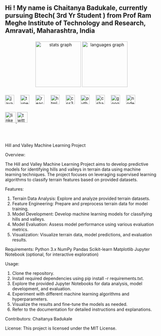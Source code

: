 <h2 align="left">Hi ! My name is Chaitanya Badukale, currently pursuing Btech( 3rd Yr Student ) from Prof Ram Meghe Institute of Technology and Research, Amravati, Maharashtra, India</h2>

###

<div align="center">
  <img src="https://github-readme-stats.vercel.app/api?username=ChaitanyaBadukale777&hide_title=false&hide_rank=false&show_icons=true&include_all_commits=true&count_private=true&disable_animations=false&theme=dracula&locale=en&hide_border=false" height="150" alt="stats graph"  />
  <img src="https://github-readme-stats.vercel.app/api/top-langs?username=ChaitanyaBadukale777&locale=en&hide_title=false&layout=compact&card_width=320&langs_count=5&theme=dracula&hide_border=false" height="150" alt="languages graph"  />
</div>

###

###

<div align="left">
  <img src="https://cdn.jsdelivr.net/gh/devicons/devicon/icons/javascript/javascript-original.svg" height="30" alt="javascript logo"  />
  <img width="12" />
  <img src="https://cdn.jsdelivr.net/gh/devicons/devicon/icons/typescript/typescript-original.svg" height="30" alt="typescript logo"  />
  <img width="12" />
  <img src="https://cdn.jsdelivr.net/gh/devicons/devicon/icons/react/react-original.svg" height="30" alt="react logo"  />
  <img width="12" />
  <img src="https://cdn.jsdelivr.net/gh/devicons/devicon/icons/html5/html5-original.svg" height="30" alt="html5 logo"  />
  <img width="12" />
  <img src="https://cdn.jsdelivr.net/gh/devicons/devicon/icons/css3/css3-original.svg" height="30" alt="css3 logo"  />
  <img width="12" />
  <img src="https://cdn.jsdelivr.net/gh/devicons/devicon/icons/python/python-original.svg" height="30" alt="python logo"  />
  <img width="12" />
  <img src="https://cdn.jsdelivr.net/gh/devicons/devicon/icons/csharp/csharp-original.svg" height="30" alt="csharp logo"  />
  <img width="12" />
  <img src="https://cdn.jsdelivr.net/gh/devicons/devicon/icons/googlecloud/googlecloud-original.svg" height="30" alt="googlecloud logo"  />
  <img width="12" />
  <img src="https://cdn.jsdelivr.net/gh/devicons/devicon/icons/nodejs/nodejs-original.svg" height="30" alt="nodejs logo"  />
</div>

###

<div align="left">
  <a href="linkedin.com/in/chaitanya-badukale-a885b9221" target="_blank">
    <img src="https://img.shields.io/static/v1?message=LinkedIn&logo=linkedin&label=&color=0077B5&logoColor=white&labelColor=&style=for-the-badge" height="35" alt="linkedin logo"  />
  </a>
  <a href="@Chhaaaaiiiiiii" target="_blank">
    <img src="https://img.shields.io/static/v1?message=Twitter&logo=twitter&label=&color=1DA1F2&logoColor=white&labelColor=&style=for-the-badge" height="35" alt="twitter logo"  />
  </a>
</div>

###

<br clear="both">

###


Hill and Valley Machine Learning Project

Overview:

The Hill and Valley Machine Learning Project aims to develop predictive models for identifying hills and valleys in terrain data using machine learning techniques. The project focuses on leveraging supervised learning algorithms to classify terrain features based on provided datasets.


Features:

1. Terrain Data Analysis: Explore and analyze provided terrain datasets.
2. Feature Engineering: Prepare and preprocess terrain data for model training.
3. Model Development: Develop machine learning models for classifying hills and valleys.
4. Model Evaluation: Assess model performance using various evaluation metrics.
5. Visualization: Visualize terrain data, model predictions, and evaluation results.


Requirements:
Python 3.x
NumPy
Pandas
Scikit-learn
Matplotlib
Jupyter Notebook (optional, for interactive exploration)


Usage:
1. Clone the repository.
2. Install required dependencies using pip install -r requirements.txt.
3. Explore the provided Jupyter Notebooks for data analysis, model development, and evaluation.
4. Experiment with different machine learning algorithms and hyperparameters.
5. Visualize the results and fine-tune the models as needed.
6. Refer to the documentation for detailed instructions and explanations.


Contributors:
Chaitanya Badukale


License:
This project is licensed under the MIT License.
